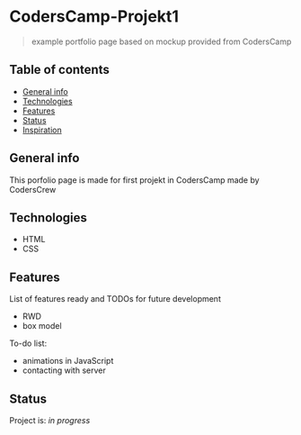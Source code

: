 # CodersCamp-Projekt1
> example portfolio page based on mockup provided from CodersCamp

## Table of contents
* [General info](#general-info)
* [Technologies](#technologies)
* [Features](#features)
* [Status](#status)
* [Inspiration](#inspiration)

## General info
This porfolio page is made for first projekt in CodersCamp made by CodersCrew

## Technologies
* HTML
* CSS

## Features
List of features ready and TODOs for future development
* RWD
* box model

To-do list:
* animations in JavaScript
* contacting with server

## Status
Project is: _in progress_

